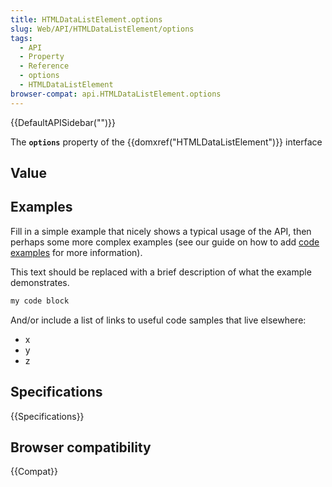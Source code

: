 ```yaml
---
title: HTMLDataListElement.options
slug: Web/API/HTMLDataListElement/options
tags:
  - API
  - Property
  - Reference
  - options
  - HTMLDataListElement
browser-compat: api.HTMLDataListElement.options
---
```

{{DefaultAPISidebar("")}}

The **`options`** property of the {{domxref("HTMLDataListElement")}} interface 

## Value



## Examples

Fill in a simple example that nicely shows a typical usage of the API, then perhaps some more complex examples (see our guide on how to add [code examples](/en-US/docs/MDN/Contribute/Structures/Code_examples) for more information).

This text should be replaced with a brief description of what the example demonstrates.

```js
my code block
```

And/or include a list of links to useful code samples that live elsewhere:

*   x
*   y
*   z

## Specifications

{{Specifications}}

## Browser compatibility

{{Compat}}


